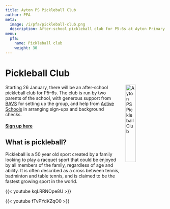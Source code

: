 ```yaml
---
title: Ayton PS Pickleball Club
author: PFA
meta:
  image: /i/pfa/pickleball-club.png
  description: After-school pickleball club for P5-6s at Ayton Primary School
menu:
  pfa:
    name: Pickleball club
    weight: 30
---
```


# Pickleball Club

<img src="/i/pfa/pickleball-club.svg" alt="Ayton PS Pickleball Club" style="width:25%;height:auto;float:right;margin-left:1em;margin-bottom:1em;">

Starting 26 January, there will be an after-school pickleball club for P5–6s. The club is run by two parents of the school, with generous support from [BAVS](https://www.bavs.org.uk) for setting up the group, and help from [Active Schools](https://sportscotland.org.uk/schools/active-schools/) in arranging sign-ups and background checks.

#### [Sign up here](https://form.jotform.com/221362733415349)

## What is pickleball?

Pickleball is a 50 year old sport created by a family looking to play a racquet sport that could be enjoyed by all members of the family, regardless of age and ability. It is often described as a cross between tennis, badminton and table tennis, and is claimed to be the fastest growing sport in the world.

{{< youtube kqLRRNOpe8U >}}

{{< youtube fTvPYdKZqO0 >}}
